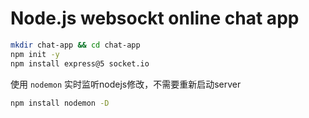 # Node.js websockt online chat app

```bash
mkdir chat-app && cd chat-app
npm init -y
npm install express@5 socket.io
```

使用 `nodemon` 实时监听nodejs修改，不需要重新启动server

```bash
npm install nodemon -D  
```
